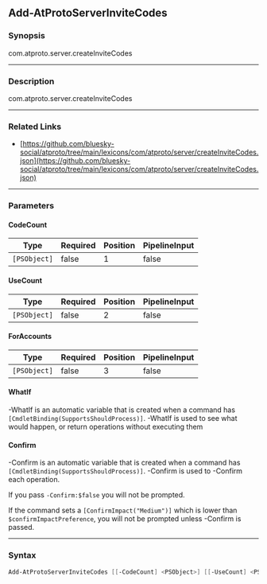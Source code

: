 Add-AtProtoServerInviteCodes
----------------------------




### Synopsis
com.atproto.server.createInviteCodes



---


### Description

com.atproto.server.createInviteCodes



---


### Related Links
* [https://github.com/bluesky-social/atproto/tree/main/lexicons/com/atproto/server/createInviteCodes.json](https://github.com/bluesky-social/atproto/tree/main/lexicons/com/atproto/server/createInviteCodes.json)





---


### Parameters
#### **CodeCount**




|Type        |Required|Position|PipelineInput|
|------------|--------|--------|-------------|
|`[PSObject]`|false   |1       |false        |



#### **UseCount**




|Type        |Required|Position|PipelineInput|
|------------|--------|--------|-------------|
|`[PSObject]`|false   |2       |false        |



#### **ForAccounts**




|Type        |Required|Position|PipelineInput|
|------------|--------|--------|-------------|
|`[PSObject]`|false   |3       |false        |



#### **WhatIf**
-WhatIf is an automatic variable that is created when a command has ```[CmdletBinding(SupportsShouldProcess)]```.
-WhatIf is used to see what would happen, or return operations without executing them
#### **Confirm**
-Confirm is an automatic variable that is created when a command has ```[CmdletBinding(SupportsShouldProcess)]```.
-Confirm is used to -Confirm each operation.

If you pass ```-Confirm:$false``` you will not be prompted.


If the command sets a ```[ConfirmImpact("Medium")]``` which is lower than ```$confirmImpactPreference```, you will not be prompted unless -Confirm is passed.



---


### Syntax
```PowerShell
Add-AtProtoServerInviteCodes [[-CodeCount] <PSObject>] [[-UseCount] <PSObject>] [[-ForAccounts] <PSObject>] [-WhatIf] [-Confirm] [<CommonParameters>]
```
